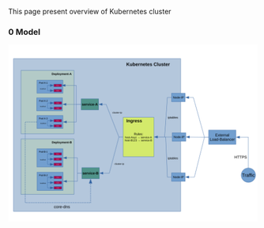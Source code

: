 This page present overview of Kubernetes cluster

### 0 Model

![Traffic Ingress](./docs/traffic-ingress.svg)

